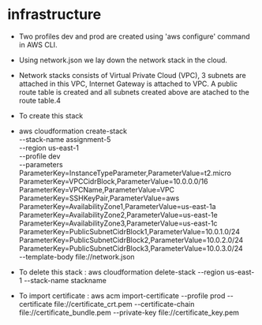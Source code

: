 # infrastructure

- Two profiles dev and prod are created using 'aws configure' command in AWS CLI.
- Using network.json we lay down the network stack in the cloud. 
- Network stacks consists of Virtual Private Cloud (VPC), 3 subnets are attached in this VPC, Internet Gateway is attached to VPC. A public route table is created and all subnets created above are atached to the route table.4

- To create this stack
- aws cloudformation create-stack \
  --stack-name assignment-5 \
  --region us-east-1 \
  --profile dev \
  --parameters \
  ParameterKey=InstanceTypeParameter,ParameterValue=t2.micro \
  ParameterKey=VPCCidrBlock,ParameterValue=10.0.0.0/16 \
  ParameterKey=VPCName,ParameterValue=VPC \
  ParameterKey=SSHKeyPair,ParameterValue=aws \
  ParameterKey=AvailabilityZone1,ParameterValue=us-east-1a \
  ParameterKey=AvailabilityZone2,ParameterValue=us-east-1e \
  ParameterKey=AvailabilityZone3,ParameterValue=us-east-1c \
  ParameterKey=PublicSubnetCidrBlock1,ParameterValue=10.0.1.0/24 \
  ParameterKey=PublicSubnetCidrBlock2,ParameterValue=10.0.2.0/24 \
  ParameterKey=PublicSubnetCidrBlock3,ParameterValue=10.0.3.0/24 \
  --template-body file://network.json

- To delete this stack :
aws cloudformation delete-stack --region us-east-1 --stack-name stackname

- To import certificate :
aws acm import-certificate --profile prod --certificate file://certificate_crt.pem --certificate-chain file://certificate_bundle.pem --private-key file://certificate_key.pem